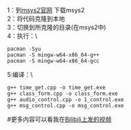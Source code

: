 1：到[msys2官网](https://www.msys2.org/) 下载msys2\
2：将代码克隆到本地\
3：切换到所克隆的目录(在msys2中)\
4：执行：\
```
pacman -Syu 
pacman -S mingw-w64-x86_64-g++ 
pacman -S mingw-w64-x86_64-gcc 
```

5:编译：\
```
g++ time_get.cpp -o time_get.exe 
g++ class_form.cpp -o class_form.exe 
g++ audio_control.cpp -o 1_control.exe 
g++ msg_control.cpp -o msg_control.exe 
```

#更多内容可以看我在[Bilibili上发的视频](https://www.bilibili.com/video/BV1qF411X7hh)
